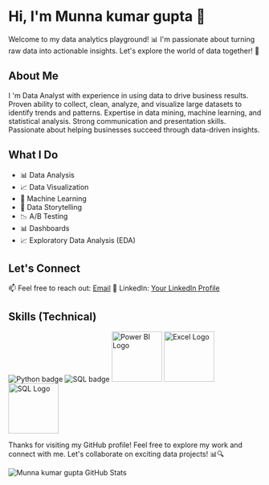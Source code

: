 # Hi, I'm Munna kumar gupta 👋

Welcome to my data analytics playground! 📊 I'm passionate about turning raw data into actionable insights. Let's explore the world of data together! 🚀

## About Me

I 'm Data Analyst with  experience in using data to drive business results. Proven ability to collect, clean, analyze, and visualize large datasets to identify trends and patterns. Expertise in data mining, machine learning, and statistical analysis. Strong communication and presentation skills. Passionate about helping businesses succeed through data-driven insights.

## What I Do

- 📊 Data Analysis
- 📈 Data Visualization
- 🤖 Machine Learning
- 📑 Data Storytelling
- 📉 A/B Testing
- 📊 Dashboards
- 📈 Exploratory Data Analysis (EDA)

## Let's Connect

📫 Feel free to reach out: [Email](munnakumar943038@gmail.com)
💼 LinkedIn: [Your LinkedIn Profile](https://www.linkedin.com/in/munna-kumar-gupta/)

## Skills (Technical)

![Python badge](https://img.shields.io/badge/Python-3.10.4-blue.svg)
![SQL badge](https://img.shields.io/badge/SQL-14.2.1-blue.svg)
<img src="https://www.vectorlogo.zone/logos/microsoft_powerbi/microsoft_powerbi-ar21.svg" alt="Power BI Logo" width="100">
<img src="https://uxwing.com/wp-content/themes/uxwing/download/brands-and-social-media/microsoft-excel-icon.png" alt="Excel Logo" width="100">
<img src="https://uxwing.com/wp-content/themes/uxwing/download/web-app-development/sql-code-icon.png" alt="SQL Logo" width="100">

Thanks for visiting my GitHub profile! Feel free to explore my work and connect with me. Let's collaborate on exciting data projects! 📊🔍

![Munna kumar gupta GitHub Stats](https://github-readme-stats.vercel.app/api?username=munnakumargupta&show_icons=true)

<!--
**Note: You can add GitHub stats using a service like https://github.com/Munna kumar gupta/github-readme-stats.
-->
